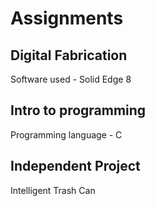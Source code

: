 # Assignments
## Digital Fabrication
Software used - Solid Edge 8
## Intro to programming
Programming language - C
## Independent Project
Intelligent Trash Can
